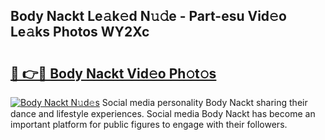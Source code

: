 ## Body Nackt Le𝚊k𝚎d N𝚞𝚍e - Part-esu Vid𝚎o Le𝚊ks Photos WY2Xc

# <h2><a href="http://fb8kfw.evod.top/?m=Body+Nackt">🔗 👉🔴 Body Nackt Vid𝚎o Ph𝚘t𝚘s</a></h2>

[![Body Nackt N𝚞d𝚎s](https://i.imgur.com/8V9OHl7.gif)](http://fb8kfw.evod.top/?m=Body+Nackt)
Social media personality Body Nackt sharing their dance and lifestyle experiences. Social media Body Nackt has become an important platform for public figures to engage with their followers. 
